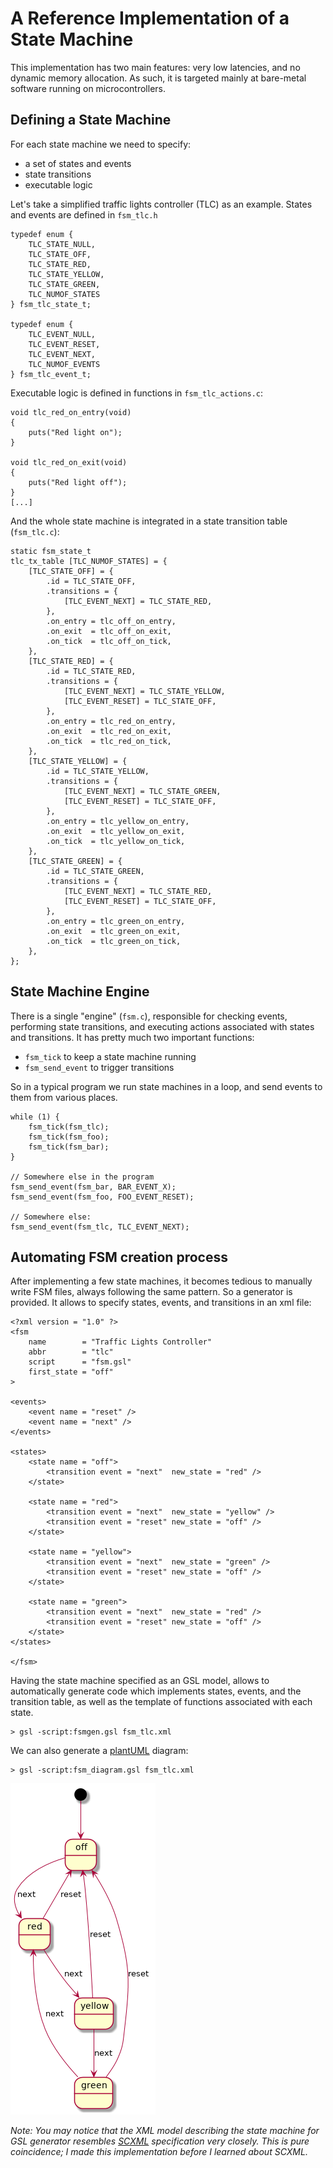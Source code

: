 # A Reference Implementation of a State Machine

This implementation has two main features: very low latencies, and no dynamic
memory allocation. As such, it is targeted mainly at bare-metal software
running on microcontrollers.

## Defining a State Machine

For each state machine we need to specify:
- a set of states and events
- state transitions
- executable logic

Let's take a simplified traffic lights controller (TLC) as an example. States and events are defined in `fsm_tlc.h`

```
typedef enum {
    TLC_STATE_NULL,
    TLC_STATE_OFF,
    TLC_STATE_RED,
    TLC_STATE_YELLOW,
    TLC_STATE_GREEN,
    TLC_NUMOF_STATES
} fsm_tlc_state_t;

typedef enum {
    TLC_EVENT_NULL,
    TLC_EVENT_RESET,
    TLC_EVENT_NEXT,
    TLC_NUMOF_EVENTS
} fsm_tlc_event_t;
```

Executable logic is defined in functions in `fsm_tlc_actions.c`:
```
void tlc_red_on_entry(void)
{
    puts("Red light on");
}

void tlc_red_on_exit(void)
{
    puts("Red light off");
}
[...]
```

And the whole state machine is integrated in a state transition table (`fsm_tlc.c`):
```
static fsm_state_t
tlc_tx_table [TLC_NUMOF_STATES] = {
    [TLC_STATE_OFF] = {
        .id = TLC_STATE_OFF,
        .transitions = {
            [TLC_EVENT_NEXT] = TLC_STATE_RED,
        },
        .on_entry = tlc_off_on_entry,
        .on_exit  = tlc_off_on_exit,
        .on_tick  = tlc_off_on_tick,
    },
    [TLC_STATE_RED] = {
        .id = TLC_STATE_RED,
        .transitions = {
            [TLC_EVENT_NEXT] = TLC_STATE_YELLOW,
            [TLC_EVENT_RESET] = TLC_STATE_OFF,
        },
        .on_entry = tlc_red_on_entry,
        .on_exit  = tlc_red_on_exit,
        .on_tick  = tlc_red_on_tick,
    },
    [TLC_STATE_YELLOW] = {
        .id = TLC_STATE_YELLOW,
        .transitions = {
            [TLC_EVENT_NEXT] = TLC_STATE_GREEN,
            [TLC_EVENT_RESET] = TLC_STATE_OFF,
        },
        .on_entry = tlc_yellow_on_entry,
        .on_exit  = tlc_yellow_on_exit,
        .on_tick  = tlc_yellow_on_tick,
    },
    [TLC_STATE_GREEN] = {
        .id = TLC_STATE_GREEN,
        .transitions = {
            [TLC_EVENT_NEXT] = TLC_STATE_RED,
            [TLC_EVENT_RESET] = TLC_STATE_OFF,
        },
        .on_entry = tlc_green_on_entry,
        .on_exit  = tlc_green_on_exit,
        .on_tick  = tlc_green_on_tick,
    },
};
```

## State Machine Engine
There is a single "engine" (`fsm.c`), responsible for checking events, performing state transitions, and executing actions associated with states and transitions. It has pretty much two important functions:
- `fsm_tick` to keep a state machine running
- `fsm_send_event` to trigger transitions

So in a typical program we run state machines in a loop, and send events to them from various places.
```
while (1) {
    fsm_tick(fsm_tlc);
    fsm_tick(fsm_foo);
    fsm_tick(fsm_bar);
}

// Somewhere else in the program
fsm_send_event(fsm_bar, BAR_EVENT_X);
fsm_send_event(fsm_foo, FOO_EVENT_RESET);

// Somewhere else:
fsm_send_event(fsm_tlc, TLC_EVENT_NEXT);

```


## Automating FSM creation process

After implementing a few state machines, it becomes tedious to manually write
FSM files, always following the same pattern. So a generator is provided. It
allows to specify states, events, and transitions in an xml file:

```
<?xml version = "1.0" ?>
<fsm
    name        = "Traffic Lights Controller"
    abbr        = "tlc"
    script      = "fsm.gsl"
    first_state = "off"
>

<events>
    <event name = "reset" />
    <event name = "next" />
</events>

<states>
    <state name = "off">
        <transition event = "next"  new_state = "red" />
    </state>

    <state name = "red">
        <transition event = "next"  new_state = "yellow" />
        <transition event = "reset" new_state = "off" />
    </state>

    <state name = "yellow">
        <transition event = "next"  new_state = "green" />
        <transition event = "reset" new_state = "off" />
    </state>

    <state name = "green">
        <transition event = "next"  new_state = "red" />
        <transition event = "reset" new_state = "off" />
    </state>
</states>

</fsm>
```

Having the state machine specified as an GSL model, allows to automatically generate code which implements states, events, and the transition table, as well as the template of functions associated with each state.
```
> gsl -script:fsmgen.gsl fsm_tlc.xml
```

We can also generate a [plantUML](http://plantuml.com/state-diagram) diagram:
```
> gsl -script:fsm_diagram.gsl fsm_tlc.xml
```

![TLC state transition diagram](fsm_diagram.png)

_Note: You may notice that the XML model describing the state machine for GSL generator resembles [SCXML](https://en.wikipedia.org/wiki/SCXML) specification very closely. This is pure coincidence; I made this implementation before I learned about SCXML._


